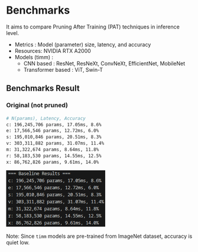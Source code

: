 # Benchmarks

It aims to compare Pruning After Training (PAT) techniques in inference level.

- Metrics : Model (parameter) size, latency, and accuracy
- Resources: NVIDIA RTX A2000
- Models (timm) :
    - CNN based : ResNet, ResNeXt, ConvNeXt, EfficientNet, MobileNet
    - Transformer based : ViT, Swin-T


## Benchmarks Result
### Original (not pruned)

```bash
# N(params), Latency, Accuracy
c: 196,245,706 params, 17.05ms, 8.6%
e: 17,566,546 params, 12.72ms, 6.0%
s: 195,010,846 params, 20.51ms, 8.3%
v: 303,311,882 params, 31.07ms, 11.4%
m: 31,322,674 params, 8.64ms, 11.8%
r: 58,183,530 params, 14.55ms, 12.5%
x: 86,762,826 params, 9.61ms, 14.0%
```

![result_org](images/benchmark_org.png)


Note: Since `timm` models are pre-trained from ImageNet dataset, accuracy is quiet low.